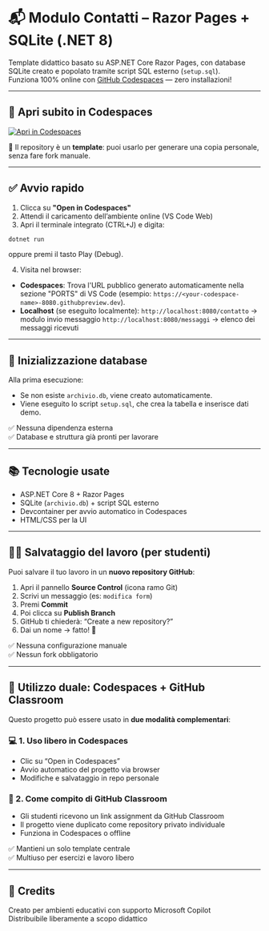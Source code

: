 ﻿# 📬 Modulo Contatti – Razor Pages + SQLite (.NET 8)

Template didattico basato su ASP.NET Core Razor Pages, con database SQLite creato e popolato tramite script SQL esterno (`setup.sql`).  
Funziona 100% online con [GitHub Codespaces](https://github.com/features/codespaces) — zero installazioni!

---

## 🧪 Apri subito in Codespaces

[![Apri in Codespaces](https://github.com/codespaces/badge.svg)](https://github.com/codespaces/new?template_repository=sonia-guerci/modulo_contatti)

🔹 Il repository è un **template**: puoi usarlo per generare una copia personale, senza fare fork manuale.

---

## ✅ Avvio rapido

1. Clicca su **"Open in Codespaces"**
2. Attendi il caricamento dell’ambiente online (VS Code Web)
3. Apri il terminale integrato (CTRL+J) e digita:


``` bash
dotnet run
```
 oppure premi il tasto Play (Debug).

4. Visita nel browser:
- **Codespaces**: Trova l'URL pubblico generato automaticamente nella sezione "PORTS" di VS Code (esempio: `https://<your-codespace-name>-8080.githubpreview.dev`).
- **Localhost** (se eseguito localmente):
`http://localhost:8080/contatto` → modulo invio messaggio
`http://localhost:8080/messaggi` → elenco dei messaggi ricevuti

---

## 🧠 Inizializzazione database

Alla prima esecuzione:
- Se non esiste `archivio.db`, viene creato automaticamente.
- Viene eseguito lo script `setup.sql`, che crea la tabella e inserisce dati demo.

✅ Nessuna dipendenza esterna  
✅ Database e struttura già pronti per lavorare

---

## 📚 Tecnologie usate

- ASP.NET Core 8 + Razor Pages
- SQLite (`archivio.db`) + script SQL esterno
- Devcontainer per avvio automatico in Codespaces
- HTML/CSS per la UI

---

## 👩‍🎓 Salvataggio del lavoro (per studenti)

Puoi salvare il tuo lavoro in un **nuovo repository GitHub**:

1. Apri il pannello **Source Control** (icona ramo Git)
2. Scrivi un messaggio (es: `modifica form`)
3. Premi **Commit**
4. Poi clicca su **Publish Branch**
5. GitHub ti chiederà: “Create a new repository?”
6. Dai un nome → fatto! 🎉

✅ Nessuna configurazione manuale  
✅ Nessun fork obbligatorio

---

## 🧭 Utilizzo duale: Codespaces + GitHub Classroom

Questo progetto può essere usato in **due modalità complementari**:

### 💻 1. Uso libero in Codespaces

- Clic su “Open in Codespaces”
- Avvio automatico del progetto via browser
- Modifiche e salvataggio in repo personale

### 🏫 2. Come compito di GitHub Classroom

- Gli studenti ricevono un link assignment da GitHub Classroom
- Il progetto viene duplicato come repository privato individuale
- Funziona in Codespaces o offline

✅ Mantieni un solo template centrale  
✅ Multiuso per esercizi e lavoro libero

---

## 💙 Credits

Creato per ambienti educativi con supporto Microsoft Copilot  
Distribuibile liberamente a scopo didattico
